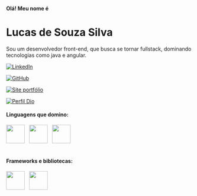 ####
#### Olá! Meu nome é

# Lucas de Souza Silva
Sou um desenvolvedor front-end, que busca se tornar fullstack, dominando tecnologias como java e angular. 

[![LinkedIn](https://img.shields.io/badge/LinkedIn-3C0BE6?style=for-the-badge&logo=linkedin&logoColor=17E694)](https://www.linkedin.com/in/lucas-de-souza-silva-4937bb198/)

[![GitHub](https://img.shields.io/badge/-GitHub-3C0BE6?style=for-the-badge&logo=github&logoColor=17E694)](https://github.com/mahiromiku)


[![Site portfólio](https://img.shields.io/badge/-Portfólio-3C0BE6?style=for-the-badge)](https://mahiromiku.github.io/Projetos-front-end/site%20portfolio/)

[![Perfil Dio](https://img.shields.io/badge/-Perfil%20na%20Dio-17E694?style=for-the-badge)](https://mahiromiku.github.io/Projetos-front-end/site%20portfolio/)

#### Linguagens que domino: 

<div>
    <img src="https://cdn.jsdelivr.net/gh/devicons/devicon/icons/html5/html5-original.svg" width="50" height="50"/>&nbsp;&nbsp;
    <img src="https://cdn.jsdelivr.net/gh/devicons/devicon/icons/css3/css3-original.svg" width="50" height="50"/>&nbsp;&nbsp;
    <img src="https://cdn.jsdelivr.net/gh/devicons/devicon/icons/javascript/javascript-original.svg" width="50" height="50"/>&nbsp;&nbsp;
</div>

<br>

#### Frameworks e bibliotecas:
<div>
    <img src="https://cdn.jsdelivr.net/gh/devicons/devicon/icons/bootstrap/bootstrap-original.svg" width="50" height="50"/>&nbsp;&nbsp;
    <img src="https://cdn.jsdelivr.net/gh/devicons/devicon/icons/jquery/jquery-original.svg" width="50" height="50"/>&nbsp;&nbsp;
</div>


